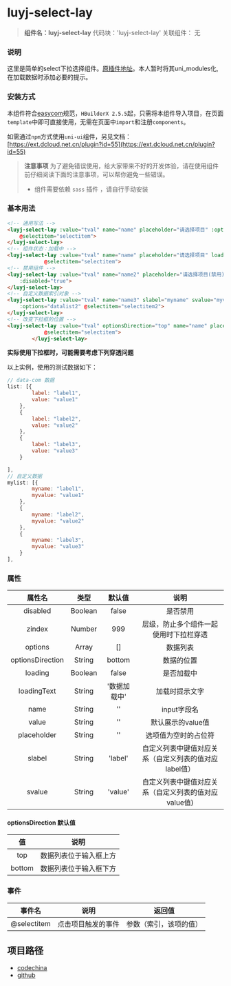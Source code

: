 # luyj-select-lay
> **组件名：luyj-select-lay**
> 代码块：'luyj-select-lay'
> 关联组件： 无

### 说明

这里是简单的select下拉选择组件。[原插件地址](https://ext.dcloud.net.cn/plugin?id=5070)。本人暂时将其uni_modules化,在加载数据时添加必要的提示。

### 安装方式

本组件符合[easycom](https://uniapp.dcloud.io/collocation/pages?id=easycom)规范，`HBuilderX 2.5.5`起，只需将本组件导入项目，在页面`template`中即可直接使用，无需在页面中`import`和注册`components`。

如需通过`npm`方式使用`uni-ui`组件，另见文档：[https://ext.dcloud.net.cn/plugin?id=55](https://ext.dcloud.net.cn/plugin?id=55)

> **注意事项**
> 为了避免错误使用，给大家带来不好的开发体验，请在使用组件前仔细阅读下面的注意事项，可以帮你避免一些错误。
> - 组件需要依赖 `sass` 插件 ，请自行手动安装

### 基本用法

``` html
<!-- 通用写法 -->
<luyj-select-lay :value="tval" name="name" placeholder="请选择项目" :options="datalist"
	@selectitem="selectitem">
</luyj-select-lay>
<!-- 组件状态：加载中 -->
<luyj-select-lay :value="tval" name="name" placeholder="请选择项目" loading="true" :options="datalist"
			@selectitem="selectitem">
<!-- 禁用组件 -->
<luyj-select-lay :value="tval" name="name2" placeholder="请选择项目(禁用)" :options="datalist"
	:disabled="true">
</luyj-select-lay>
<!-- 自定义数据索引对象 -->
<luyj-select-lay :value="tval" name="name3" slabel="myname" svalue="myvalue" placeholder="请选择项目(自定义数据)"
	:options="datalist2" @selectitem="selectitem2">
</luyj-select-lay>
<!-- 改变下拉框的位置 -->
<luyj-select-lay :value="tval" optionsDirection="top" name="name" placeholder="请选择项目" :options="datalist"
			@selectitem="selectitem">
		</luyj-select-lay>
```

**实际使用下拉框时，可能需要考虑下列穿透问题**

以上实例，使用的测试数据如下：
``` javascript
// data-com 数据
list: [{
		label: "label1",
		value: "value1"
	},
	{
		label: "label2",
		value: "value2"
	},
	{
		label: "label3",
		value: "value3"
	}

],
// 自定义数据
mylist: [{
		myname: "label1",
		myvalue: "value1"
	},
	{
		myname: "label2",
		myvalue: "value2"
	},
	{
		myname: "label3",
		myvalue: "value3"
	}		
],
```

### 属性

|属性名			|类型		|默认值		|	说明		|																							
|:-:			|:-:		|:-:		|	:-:		|
|disabled		|Boolean	|false		|	是否禁用	|
|zindex			|Number		|999		|	层级，防止多个组件一起使用时下拉栏穿透	|
|options		|Array		|[]			|	数据列表	|
|optionsDirection|String	|bottom		|	数据的位置	|
|loading		|Boolean	|false		|	是否加载中	|
|loadingText	|String		|'数据加载中'|	加载时提示文字	|
|name			|String		|''			|	input字段名	|
|value			|String		|''			|	默认展示的value值	|
|placeholder	|String		|''			|	选项值为空时的占位符	|
|slabel			|String		|'label'	|	自定义列表中键值对应关系（自定义列表的值对应label值）	|
|svalue			|String		|'value'	|	自定义列表中键值对应关系（自定义列表的值对应value值)	|

#### optionsDirection 默认值

|值			|说明	|
|:-:		|:-:	|
|top		|数据列表位于输入框上方	|
|bottom		|数据列表位于输入框下方	|

### 事件

|事件名			|说明		|返回值	|																								
|:-:			|:-:		|:-:	|
|@selectitem	|点击项目触发的事件	|参数（索引，该项的值）	|

## 项目路径

* [codechina](https://codechina.csdn.net/qq_28624235/luyj-select-lay)
* [github](https://github.com/luyanjie00436/luyj-select-lay)